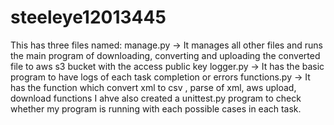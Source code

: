 # steeleye12013445
This has three files named:
manage.py -> It manages all other files and runs the main program of downloading, converting and uploading the converted file to aws s3 bucket with the access public key
logger.py -> It has the basic program to have logs of each task completion or errors
functions.py -> It has the function which convert xml to csv , parse of xml, aws upload, download functions
I ahve also created a unittest.py program to check whether my program is running with each possible cases in each task.
